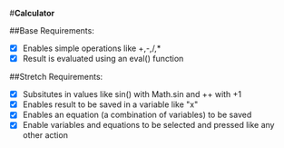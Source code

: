 #**Calculator**

##Base Requirements:
 - [x] Enables simple operations like +,-,/,*
 - [x] Result is evaluated using an eval() function

##Stretch Requirements:
- [x] Subsitutes in values like sin() with Math.sin and ++ with +1
- [x] Enables result to be saved in a variable like "x"
- [x] Enables an equation (a combination of variables) to be saved
- [x] Enable variables and equations to be selected and pressed like any other action
